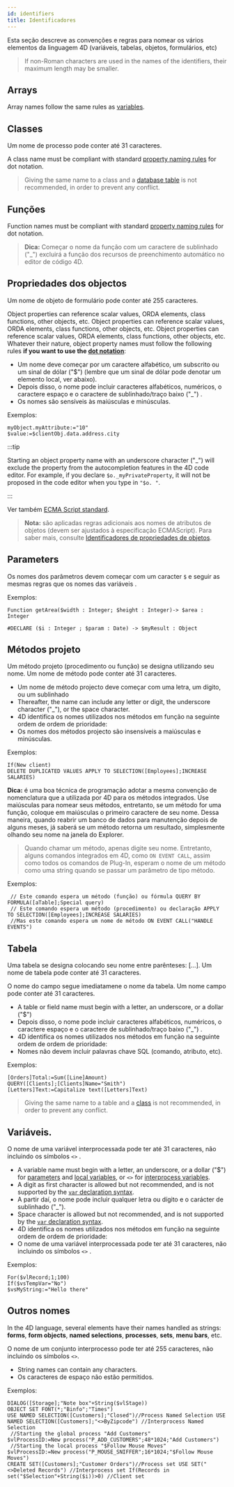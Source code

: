 ```yaml
---
id: identifiers
title: Identificadores
---
```


Esta seção descreve as convenções e regras para nomear os vários elementos da linguagem 4D (variáveis, tabelas, objetos, formulários, etc)

> If non-Roman characters are used in the names of the identifiers, their maximum length may be smaller.

## Arrays

Array names follow the same rules as [variables](#variables).

## Classes

Um nome de processo pode conter até 31 caracteres.

A class name must be compliant with standard [property naming rules](#object-properties) for dot notation.

> Giving the same name to a class and a [database table](#tables) is not recommended, in order to prevent any conflict.

## Funções

Function names must be compliant with standard [property naming rules](#object-properties) for dot notation.

> **Dica:** Começar o nome da função com um caractere de sublinhado ("_") excluirá a função dos recursos de preenchimento automático no editor de código 4D.

## Propriedades dos objectos

Um nome de objeto de formulário pode conter até 255 caracteres.

Object properties can reference scalar values, ORDA elements, class functions, other objects, etc. Object properties can reference scalar values, ORDA elements, class functions, other objects, etc. Object properties can reference scalar values, ORDA elements, class functions, other objects, etc. Whatever their nature, object property names must follow the following rules **if you want to use the [dot notation](dt_object.md#object-properties)**:

- Um nome deve começar por um caractere alfabético, um subscrito ou um sinal de dólar ("$") (lembre que um sinal de dólar pode denotar um elemento local, ver abaixo).
- Depois disso, o nome pode incluir caracteres alfabéticos, numéricos, o caractere espaço e o caractere de sublinhado/traço baixo ("_") .
- Os nomes são sensíveis às maiúsculas e minúsculas.

Exemplos:

```4d
myObject.myAttribute:="10"
$value:=$clientObj.data.address.city
```

:::tip

Starting an object property name with an underscore character ("_") will exclude the property from the autocompletion features in the 4D code editor. For example, if you declare `$o._myPrivateProperty`, it will not be proposed in the code editor when you type in `"$o. "`.

:::

Ver também [ECMA Script standard](https://www.ecma-international.org/ecma-262/5.1/#sec-7.6).

> **Nota:** são aplicadas regras adicionais aos nomes de atributos de objetos (devem ser ajustados à especificação ECMAScript). Para saber mais, consulte [Identificadores de propriedades de objetos](Concepts/dt_object.md#object-property-identifiers).


## Parameters

Os nomes dos parâmetros devem começar com um caracter `$` e seguir as mesmas regras que os nomes das variáveis [](#variables).

Exemplos:

```4d
Function getArea($width : Integer; $height : Integer)-> $area : Integer

#DECLARE ($i : Integer ; $param : Date) -> $myResult : Object
```

## Métodos projeto

Um método projeto (procedimento ou função) se designa utilizando seu nome. Um nome de método pode conter até 31 caracteres.

- Um nome de método projecto deve começar com uma letra, um dígito, ou um sublinhado
- Thereafter, the name can include any letter or digit, the underscore character ("_"), or the space character.
- 4D identifica os nomes utilizados nos métodos em função na seguinte ordem de ordem de prioridade:
- Os nomes dos métodos projecto são insensíveis a maiúsculas e minúsculas.

Exemplos:

```4d
If(New client)
DELETE DUPLICATED VALUES APPLY TO SELECTION([Employees];INCREASE SALARIES)
```

**Dica:** é uma boa técnica de programação adotar a mesma convenção de nomenclatura que a utilizada por 4D para os métodos integrados. Use maiúsculas para nomear seus métodos, entretanto, se um método for uma função, coloque em maiúsculas o primeiro caractere de seu nome. Dessa maneira, quando reabrir um banco de dados para manutenção depois de alguns meses, já saberá se um método retorna um resultado, simplesmente olhando seu nome na janela do Explorer.

 > Quando chamar um método, apenas digite seu nome. Entretanto, alguns comandos integrados em 4D, como `ON EVENT CALL`, assim como todos os comandos de Plug-In, esperam o nome de um método como uma string quando se passar um parâmetro de tipo método.

Exemplos:

```4d
 // Este comando espera um método (função) ou fórmula QUERY BY FORMULA([aTable];Special query)
 // Este comando espera um método (procedimento) ou declaração APPLY TO SELECTION([Employees];INCREASE SALARIES)
 //Mas este comando espera um nome de método ON EVENT CALL("HANDLE EVENTS")
```

## Tabela

Uma tabela se designa colocando seu nome entre parênteses: [...]. Um nome de tabela pode conter até 31 caracteres.

O nome do campo segue imediatamene o nome da tabela. Um nome campo pode conter até 31 caracteres.

- A table or field name must begin with a letter, an underscore, or a dollar ("$")
- Depois disso, o nome pode incluir caracteres alfabéticos, numéricos, o caractere espaço e o caractere de sublinhado/traço baixo ("_") .
- 4D identifica os nomes utilizados nos métodos em função na seguinte ordem de ordem de prioridade:
- Nomes não devem incluir palavras chave SQL (comando, atributo, etc).

Exemplos:

```4d
[Orders]Total:=Sum([Line]Amount)
QUERY([Clients];[Clients]Name="Smith")
[Letters]Text:=Capitalize text([Letters]Text)

```

> Giving the same name to a table and a [class](#classes) is not recommended, in order to prevent any conflict.

## Variáveis.

O nome de uma variável interprocessada pode ter até 31 caracteres, não incluindo os símbolos `<>` .

- A variable name must begin with a letter, an underscore, or a dollar ("$") for [parameters](parameters.md) and [local variables](variables.md#local-variables), or `<>` for [interprocess variables](variables.md#interprocess-variables).
- A digit as first character is allowed but not recommended, and is not supported by the [`var` declaration syntax](variables.md#using-the-var-keyword).
- A partir daí, o nome pode incluir qualquer letra ou dígito e o carácter de sublinhado ("_").
- Space character is allowed but not recommended, and is not supported by the [`var` declaration syntax](variables.md#using-the-var-keyword).
- 4D identifica os nomes utilizados nos métodos em função na seguinte ordem de ordem de prioridade:
- O nome de uma variável interprocessada pode ter até 31 caracteres, não incluindo os símbolos `<>` .

Exemplos:

```4d
For($vlRecord;1;100)
If($vsTempVar="No")
$vsMyString:="Hello there"
```

## Outros nomes

In the 4D language, several elements have their names handled as strings: **forms**, **form objects**, **named selections**, **processes**, **sets**, **menu bars**, etc.

O nome de um conjunto interprocesso pode ter até 255 caracteres, não incluindo os símbolos `<>`.

- String names can contain any characters.
- Os caracteres de espaço não estão permitidos.

Exemplos:

```4d
DIALOG([Storage];"Note box"+String($vlStage))
OBJECT SET FONT(*;"Binfo";"Times")
USE NAMED SELECTION([Customers];"Closed")//Process Named Selection USE NAMED SELECTION([Customers];"<>ByZipcode") //Interprocess Named Selection
 //Starting the global process "Add Customers"
$vlProcessID:=New process("P_ADD_CUSTOMERS";48*1024;"Add Customers")
 //Starting the local process "$Follow Mouse Moves"
$vlProcessID:=New process("P_MOUSE_SNIFFER";16*1024;"$Follow Mouse Moves")
CREATE SET([Customers];"Customer Orders")//Process set USE SET("<>Deleted Records") //Interprocess set If(Records in set("$Selection"+String($i))>0) //Client set

```
